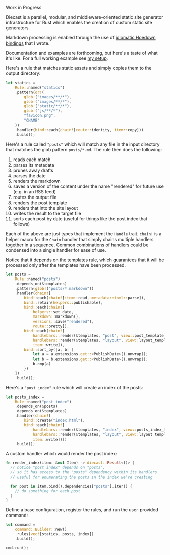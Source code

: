 Work in Progress

Diecast is a parallel, modular, and middleware-oriented static site generator infrastructure for Rust which enables the creation of custom static site generators.

Markdown processing is enabled through the use of [idiomatic Hoedown bindings](https://github.com/blaenk/hoedown) that I wrote.

Documentation and examples are forthcoming, but here's a taste of what it's like. For a full working example see [my setup](https://github.com/blaenk/site).

Here's a rule that matches static assets and simply copies them to the output directory:

``` rust
let statics =
    Rule::named("statics")
    .pattern(or!(
        glob!("images/**/*"),
        glob!("images/**/*"),
        glob!("static/**/*"),
        glob!("js/**/*"),
        "favicon.png",
        "CNAME"
    ))
    .handler(bind::each(chain![route::identity, item::copy]))
    .build();
```

Here's a rule called `"posts"` which will match any file in the input directory that matches the glob pattern `posts/*.md`. The rule then does the following:

1. reads each match
2. parses its metadata
3. prunes away drafts
4. parses the date
5. renders the markdown
6. saves a version of the content under the name "rendered" for future use (e.g. in an RSS feed)
7. routes the output file
8. renders the post template
9. renders that into the site layout
10. writes the result to the target file
11. sorts each post by date (useful for things like the post index that follows)

Each of the above are just types that implement the `Handle` trait. `chain!` is a helper macro for the `Chain` handler that simply chains multiple handlers together in a sequence. Common combinations of handlers could be condensed into a single handler for ease of use.

Notice that it depends on the templates rule, which guarantees that it will be processed only after the templates have been processed.

``` rust
let posts =
    Rule::named("posts")
    .depends_on(&templates)
    .pattern(glob!("posts/*.markdown"))
    .handler(chain![
        bind::each(chain![item::read, metadata::toml::parse]),
        bind::retain(helpers::publishable),
        bind::each(chain![
            helpers::set_date,
            markdown::markdown(),
            versions::save("rendered"),
            route::pretty]),
        bind::each(chain![
            handlebars::render(&templates, "post", view::post_template),
            handlebars::render(&templates, "layout", view::layout_template),
            item::write]),
        bind::sort_by(|a, b| {
            let a = a.extensions.get::<PublishDate>().unwrap();
            let b = b.extensions.get::<PublishDate>().unwrap();
            b.cmp(a)
        })
    ])
    .build();
```

Here's a `"post index"` rule which will create an index of the posts:

``` rust
let posts_index =
    Rule::named("post index")
    .depends_on(&posts)
    .depends_on(&templates)
    .handler(chain![
        bind::create("index.html"),
        bind::each(chain![
            handlebars::render(&templates, "index", view::posts_index_template),
            handlebars::render(&templates, "layout", view::layout_template),
            item::write])])
    .build();
```

A custom handler which would render the post index:

``` rust
fn render_index(item: &mut Item) -> diecast::Result<()> {
  // notice "post index" depends on "posts",
  // so it has access to the "posts" dependency within its handlers
  // useful for enumerating the posts in the index we're creating

  for post in item.bind().dependencies["posts"].iter() {
    // do something for each post
  }
}
```

Define a base configuration, register the rules, and run the user-provided command:

``` rust
let command =
    command::Builder::new()
    .rules(vec![statics, posts, index])
    .build();

cmd.run();
```


